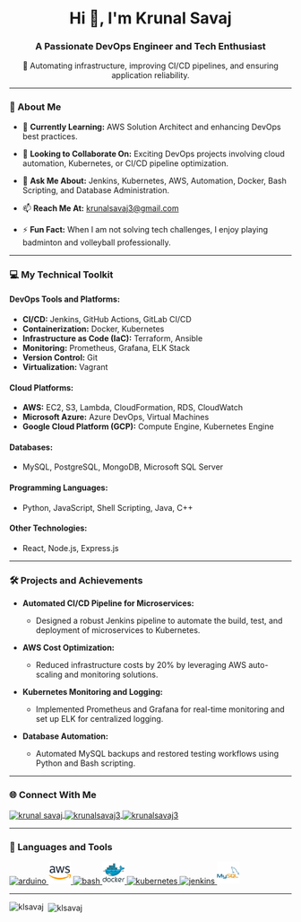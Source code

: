<h1 align="center">Hi 👋, I'm Krunal Savaj</h1>
<h3 align="center">A Passionate DevOps Engineer and Tech Enthusiast</h3>

<p align="center">
  🚀 Automating infrastructure, improving CI/CD pipelines, and ensuring application reliability.
</p>

---

### 🌟 About Me

- 🌱 **Currently Learning:** AWS Solution Architect and enhancing DevOps best practices.

- 👯 **Looking to Collaborate On:** Exciting DevOps projects involving cloud automation, Kubernetes, or CI/CD pipeline optimization.

- 💬 **Ask Me About:** Jenkins, Kubernetes, AWS, Automation, Docker, Bash Scripting, and Database Administration.

- 📫 **Reach Me At:** krunalsavaj3@gmail.com

- ⚡ **Fun Fact:** When I am not solving tech challenges, I enjoy playing badminton and volleyball professionally.

---

### 💻 My Technical Toolkit

#### **DevOps Tools and Platforms:**
- **CI/CD:** Jenkins, GitHub Actions, GitLab CI/CD
- **Containerization:** Docker, Kubernetes
- **Infrastructure as Code (IaC):** Terraform, Ansible
- **Monitoring:** Prometheus, Grafana, ELK Stack
- **Version Control:** Git
- **Virtualization:** Vagrant

#### **Cloud Platforms:**
- **AWS:** EC2, S3, Lambda, CloudFormation, RDS, CloudWatch
- **Microsoft Azure:** Azure DevOps, Virtual Machines
- **Google Cloud Platform (GCP):** Compute Engine, Kubernetes Engine

#### **Databases:**
- MySQL, PostgreSQL, MongoDB, Microsoft SQL Server

#### **Programming Languages:**
- Python, JavaScript, Shell Scripting, Java, C++

#### **Other Technologies:**
- React, Node.js, Express.js

---

### 🛠️ Projects and Achievements

- **Automated CI/CD Pipeline for Microservices:**
  - Designed a robust Jenkins pipeline to automate the build, test, and deployment of microservices to Kubernetes.

- **AWS Cost Optimization:**
  - Reduced infrastructure costs by 20% by leveraging AWS auto-scaling and monitoring solutions.

- **Kubernetes Monitoring and Logging:**
  - Implemented Prometheus and Grafana for real-time monitoring and set up ELK for centralized logging.

- **Database Automation:**
  - Automated MySQL backups and restored testing workflows using Python and Bash scripting.

---

### 🌐 Connect With Me

<p align="left">
  <a href="https://linkedin.com/in/krunal-savaj" target="_blank">
    <img align="center" src="https://raw.githubusercontent.com/rahuldkjain/github-profile-readme-generator/master/src/images/icons/Social/linked-in-alt.svg" alt="krunal savaj" height="30" width="40" />
  </a>
  <a href="https://www.leetcode.com/krunalsavaj3" target="_blank">
    <img align="center" src="https://raw.githubusercontent.com/rahuldkjain/github-profile-readme-generator/master/src/images/icons/Social/leet-code.svg" alt="krunalsavaj3" height="30" width="40" />
  </a>
  <a href="https://auth.geeksforgeeks.org/user/krunalsavaj3" target="_blank">
    <img align="center" src="https://raw.githubusercontent.com/rahuldkjain/github-profile-readme-generator/master/src/images/icons/Social/geeks-for-geeks.svg" alt="krunalsavaj3" height="30" width="40" />
  </a>
</p>

---

### 🔧 Languages and Tools

<p align="left"> 
  <a href="https://www.arduino.cc/" target="_blank" rel="noreferrer"> 
    <img src="https://cdn.worldvectorlogo.com/logos/arduino-1.svg" alt="arduino" width="40" height="40"/>
  </a> 
  <a href="https://aws.amazon.com" target="_blank" rel="noreferrer"> 
    <img src="https://raw.githubusercontent.com/devicons/devicon/master/icons/amazonwebservices/amazonwebservices-original-wordmark.svg" alt="aws" width="40" height="40"/>
  </a>
  <a href="https://www.gnu.org/software/bash/" target="_blank" rel="noreferrer"> 
    <img src="https://www.vectorlogo.zone/logos/gnu_bash/gnu_bash-icon.svg" alt="bash" width="40" height="40"/>
  </a>
  <a href="https://docker.com" target="_blank" rel="noreferrer"> 
    <img src="https://raw.githubusercontent.com/devicons/devicon/master/icons/docker/docker-original-wordmark.svg" alt="docker" width="40" height="40"/>
  </a>
  <a href="https://kubernetes.io" target="_blank" rel="noreferrer"> 
    <img src="https://www.vectorlogo.zone/logos/kubernetes/kubernetes-icon.svg" alt="kubernetes" width="40" height="40"/>
  </a>
  <a href="https://www.jenkins.io" target="_blank" rel="noreferrer"> 
    <img src="https://www.vectorlogo.zone/logos/jenkins/jenkins-icon.svg" alt="jenkins" width="40" height="40"/>
  </a>
  <a href="https://www.mysql.com" target="_blank" rel="noreferrer"> 
    <img src="https://raw.githubusercontent.com/devicons/devicon/master/icons/mysql/mysql-original-wordmark.svg" alt="mysql" width="40" height="40"/>
  </a>
</p>

---

<p>
  <img align="left" src="https://github-readme-stats.vercel.app/api/top-langs?username=klsavaj&show_icons=true&locale=en&layout=compact" alt="klsavaj" />
</p>

<p>&nbsp;
  <img align="center" src="https://github-readme-stats.vercel.app/api?username=klsavaj&show_icons=true&locale=en" alt="klsavaj" />
</p>
